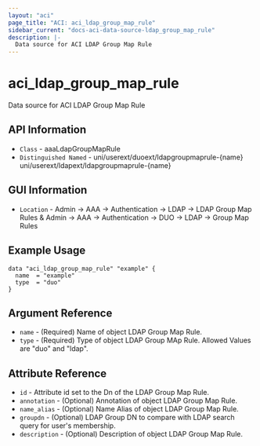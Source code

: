 ```yaml
---
layout: "aci"
page_title: "ACI: aci_ldap_group_map_rule"
sidebar_current: "docs-aci-data-source-ldap_group_map_rule"
description: |-
  Data source for ACI LDAP Group Map Rule
---
```


# aci_ldap_group_map_rule #

Data source for ACI LDAP Group Map Rule


## API Information ##

* `Class` - aaaLdapGroupMapRule
* `Distinguished Named` - uni/userext/duoext/ldapgroupmaprule-{name}
                          uni/userext/ldapext/ldapgroupmaprule-{name}
## GUI Information ##

* `Location` - Admin -> AAA -> Authentication -> LDAP -> LDAP Group Map Rules &   Admin -> AAA -> Authentication -> DUO -> LDAP -> Group Map Rules 


## Example Usage ##

```hcl
data "aci_ldap_group_map_rule" "example" {
  name  = "example"
  type  = "duo"
}
```

## Argument Reference ##

* `name` - (Required) Name of object LDAP Group Map Rule.
* `type` - (Required) Type of object LDAP Group MAp Rule. Allowed Values are "duo" and "ldap".

## Attribute Reference ##
* `id` - Attribute id set to the Dn of the LDAP Group Map Rule.
* `annotation` - (Optional) Annotation of object LDAP Group Map Rule.
* `name_alias` - (Optional) Name Alias of object LDAP Group Map Rule.
* `groupdn` - (Optional) LDAP Group DN to compare with LDAP search query for user's membership. 
* `description` - (Optional) Description of object LDAP Group Map Rule.